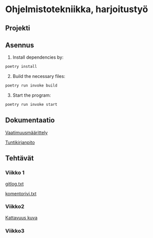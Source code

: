# Ohjelmistotekniikka, harjoitustyö

## Projekti


## Asennus

1. Install dependencies by:

```bash
poetry install
```

2. Build the necessary files:

```bash
poetry run invoke build
```

3. Start the program:

```bash
poetry run invoke start
```
## Dokumentaatio

[Vaatimuusmäärittely](https://github.com/Ahannila/ot-harjoitustyo/blob/master/laskarit/viikko2/vaatimuusm%C3%A4%C3%A4rittely.md)

[Tuntikirjanpito](https://github.com/Ahannila/ot-harjoitustyo/blob/master/tuntikirjanpito.md)



## Tehtävät

### Viikko 1


[gitlog.txt](https://github.com/Ahannila/ot-harjoitustyo/blob/master/laskarit/gitlog.txt)

[komentorivi.txt](https://github.com/Ahannila/ot-harjoitustyo/blob/master/laskarit/komentorivi.txt)

### Viikko2


[Kattavuus kuva](https://github.com/Ahannila/ot-harjoitustyo/blob/master/laskarit/viikko2/viikko2_kattavuus.png)

### Viikko3



